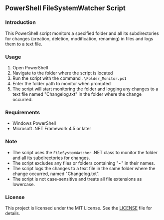 ## PowerShell FileSystemWatcher Script

### Introduction

This PowerShell script monitors a specified folder and all its subdirectories for changes (creation, deletion, modification, renaming) in files and logs them to a text file.

### Usage

1. Open PowerShell
2. Navigate to the folder where the script is located
3. Run the script with the command `.\Folder_Monitor.ps1`
4. Enter the folder path to monitor when prompted
5. The script will start monitoring the folder and logging any changes to a text file named "Changelog.txt" in the folder where the change occurred.

### Requirements

- Windows PowerShell
- Microsoft .NET Framework 4.5 or later

### Note

- The script uses the `FileSystemWatcher` .NET class to monitor the folder and all its subdirectories for changes.
- The script excludes any files or folders containing "~" in their names.
- The script logs the changes to a text file in the same folder where the change occurred, named "Changelog.txt".
- The script is not case-sensitive and treats all file extensions as lowercase.

### License

This project is licensed under the MIT License. See the [LICENSE](LICENSE) file for details.

